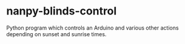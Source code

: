 # nanpy-blinds-control
Python program which controls an Arduino and various other actions depending on sunset and sunrise times.
